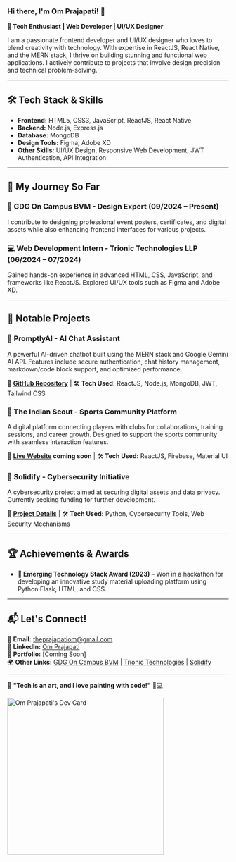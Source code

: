 ### Hi there, I'm Om Prajapati! 👋

**🚀 Tech Enthusiast | Web Developer | UI/UX Designer**

I am a passionate frontend developer and UI/UX designer who loves to blend creativity with technology. With expertise in ReactJS, React Native, and the MERN stack, I thrive on building stunning and functional web applications. I actively contribute to projects that involve design precision and technical problem-solving.

---

## 🛠 Tech Stack & Skills

- **Frontend:** HTML5, CSS3, JavaScript, ReactJS, React Native
- **Backend:** Node.js, Express.js
- **Database:** MongoDB
- **Design Tools:** Figma, Adobe XD
- **Other Skills:** UI/UX Design, Responsive Web Development, JWT Authentication, API Integration

---

## 🎯 My Journey So Far

### 🌟 GDG On Campus BVM - Design Expert (09/2024 – Present)
I contribute to designing professional event posters, certificates, and digital assets while also enhancing frontend interfaces for various projects.

### 💻 Web Development Intern - Trionic Technologies LLP (06/2024 – 07/2024)
Gained hands-on experience in advanced HTML, CSS, JavaScript, and frameworks like ReactJS. Explored UI/UX tools such as Figma and Adobe XD.

---

## 🚀 Notable Projects

### 🔹 PromptlyAI - AI Chat Assistant
A powerful AI-driven chatbot built using the MERN stack and Google Gemini AI API. Features include secure authentication, chat history management, markdown/code block support, and optimized performance.

🔗 **[GitHub Repository](https://github.com/TheOmPrajapati/Promptly-Ai)** | 🛠 **Tech Used:** ReactJS, Node.js, MongoDB, JWT, Tailwind CSS

### 🔹 The Indian Scout - Sports Community Platform
A digital platform connecting players with clubs for collaborations, training sessions, and career growth. Designed to support the sports community with seamless interaction features.

🔗 **[Live Website](#) coming soon** | 🛠 **Tech Used:** ReactJS, Firebase, Material UI

### 🔹 Solidify - Cybersecurity Initiative
A cybersecurity project aimed at securing digital assets and data privacy. Currently seeking funding for further development.

🔗 **[Project Details](https://solidify.in)** | 🛠 **Tech Used:** Python, Cybersecurity Tools, Web Security Mechanisms

---

## 🏆 Achievements & Awards

- **🏅 Emerging Technology Stack Award (2023)** – Won in a hackathon for developing an innovative study material uploading platform using Python Flask, HTML, and CSS.

---

## 📬 Let's Connect!

📩 **Email:** [theprajapatiom@gmail.com](mailto:theprajapatiom@gmail.com)  
💼 **LinkedIn:** [Om Prajapati](https://www.linkedin.com/in/om-prajapati-969733266/)  
🚀 **Portfolio:** [Coming Soon]  
🌍 **Other Links:** [GDG On Campus BVM](https://gdg-on-campus-bvm.vercel.app/) | [Trionic Technologies](https://trionic.co.in/) | [Solidify](https://solidify.in/)

---

🌟 **"Tech is an art, and I love painting with code!"** 🎨💻

<a href="https://app.daily.dev/om_prajapati"><img src="https://api.daily.dev/devcards/v2/r8sHtV5vPOMWIIaDZPqEx.png?r=9al&type=default" width="356" alt="Om Prajapati's Dev Card"/></a>
